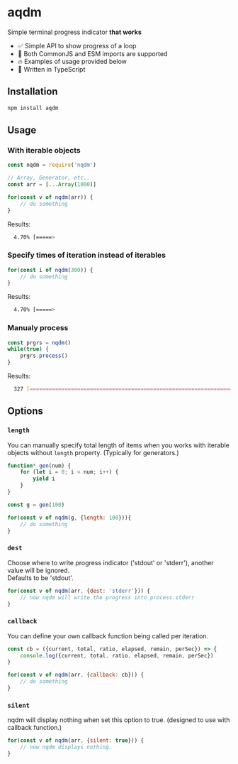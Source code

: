 # aqdm

Simple terminal progress indicator __that works__

- ✅ Simple API to show progress of a loop
- 🫡 Both CommonJS and ESM imports are supported
- 🔥 Examples of usage provided below
- 🥳 Written in TypeScript

## Installation

```sh
npm install aqdm
```

## Usage

### With iterable objects

```js
const nqdm = require('nqdm')

// Array, Generator, etc..
const arr = [...Array(1000)]

for(const v of nqdm(arr)) {
	// do something
}
```

Results:

```sh
  4.70% [=====>                                                            ] 00:00:04 00:01:37 [1923.72 iter/sec]
```

### Specify times of iteration instead of iterables

```js
for(const i of nqdm(300)) {
	// do something
}
```

Results:

```sh
  4.70% [=====>                                                            ] 00:00:04 00:01:37 [1923.72 iter/sec]
```

### Manualy process

```js
const prgrs = nqdm()
while(true) {
	prgrs.process()
}
```

Results:

```sh
  327 [=============================================================================] 00:00:04 [2089.72 iter/sec]
```

## Options

### `length`

You can manually specify total length of items when you works with iterable objects without `length` property. (Typically for generators.)

```js
function* gen(num) {
	for (let i = 0; i < num; i++) {
		yield i
	}
}

const g = gen(100)

for(const v of nqdm(g, {length: 100})){
	// do something
}
```

### `dest`

Choose where to write progress indicator ('stdout' or 'stderr'), another value will be ignored.  
Defaults to be 'stdout'.

```js
for(const v of nqdm(arr, {dest: 'stderr'})) {
	// now nqdm will write the progress into process.stderr
}
```

### `callback`

You can define your own callback function being called per iteration.

```js
const cb = ({current, total, ratio, elapsed, remain, perSec}) => {
	console.log({current, total, ratio, elapsed, remain, perSec})
}

for(const v of nqdm(arr, {callback: cb})) {
	// do something
}

```

### `silent`

nqdm will display nothing when set this option to true. (designed to use with callback function.)

```js
for(const v of nqdm(arr, {silent: true})) {
	// now nqdm displays nothing.
}
```
